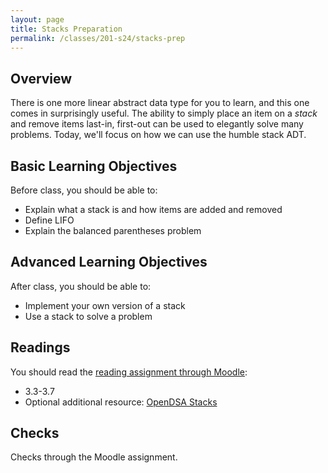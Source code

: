 ```yaml
---
layout: page
title: Stacks Preparation
permalink: /classes/201-s24/stacks-prep
---
```


## Overview
There is one more linear abstract data type for you to learn, and this one comes in surprisingly useful. The ability to simply place an item on a *stack* and remove items last-in, first-out can be used to elegantly solve many problems. Today, we'll focus on how we can use the humble stack ADT.

## Basic Learning Objectives
Before class, you should be able to: 
* Explain what a stack is and how items are added and removed
* Define LIFO
* Explain the balanced parentheses problem

## Advanced Learning Objectives
After class, you should be able to:
* Implement your own version of a stack
* Use a stack to solve a problem


## Readings
You should read the [reading assignment through Moodle](https://moodle.carleton.edu/mod/lti/view.php?id=934956):

* 3.3-3.7
* Optional additional resource: [OpenDSA Stacks](https://opendsa-server.cs.vt.edu/OpenDSA/Books/CS2/html/StackArray.html)

## Checks
Checks through the Moodle assignment.